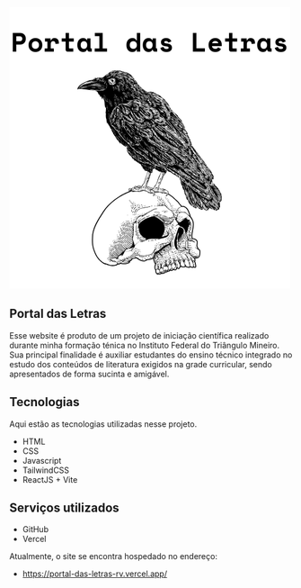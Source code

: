 ![Logo of the project](https://github.com/tefrancisco/portal-das-letras/blob/main/public/img/logo-black.png)

## Portal das Letras

Esse website é produto de um projeto de iniciação científica realizado durante minha formação ténica no Instituto Federal do Triângulo Mineiro. Sua principal finalidade é auxiliar estudantes do ensino técnico integrado no estudo dos conteúdos de literatura exigidos na grade curricular, sendo apresentados de forma sucinta e amigável.

## Tecnologias

Aqui estão as tecnologias utilizadas nesse projeto.

 * HTML
 * CSS
 * Javascript
 * TailwindCSS
 * ReactJS + Vite

## Serviços utilizados

 * GitHub
 * Vercel

Atualmente, o site se encontra hospedado no endereço:

- <a href="https://portal-das-letras-rv.vercel.app/">https://portal-das-letras-rv.vercel.app/</a>

